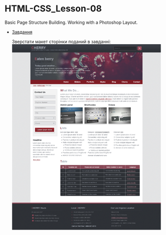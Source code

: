 # HTML-CSS_Lesson-08
Basic Page Structure Building. Working with a Photoshop Layout.

* [Завдання](https://github.com/AlexeyDolgov/HTML-CSS_Lesson-08/blob/master/HTML-CSS_Lesson-08/task8/)

  Зверстати макет сторінки поданий в завданні:
  ![cherry][id]
  
  [id]: https://github.com/AlexeyDolgov/HTML-CSS_Lesson-08/blob/master/HTML-CSS_Lesson-08/task8/cherry.jpg "cherry"
